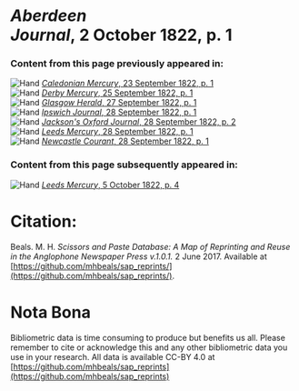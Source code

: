 # *Aberdeen Journal*, 2 October 1822, p. 1  
  
### Content from this page previously appeared in:  
![Hand](http://scissorsandpaste.net/wp-content/uploads/2017/06/smallhandpointer.png) [*Caledonian Mercury*, 23 September 1822, p. 1](https://mhbeals.github.io/sap_html/Caledonian-Mercury/Caledonian-Mercury-23-September-1822-p-1)  
![Hand](http://scissorsandpaste.net/wp-content/uploads/2017/06/smallhandpointer.png) [*Derby Mercury*, 25 September 1822, p. 1](https://mhbeals.github.io/sap_html/Derby-Mercury/Derby-Mercury-25-September-1822-p-1)  
![Hand](http://scissorsandpaste.net/wp-content/uploads/2017/06/smallhandpointer.png) [*Glasgow Herald*, 27 September 1822, p. 1](https://mhbeals.github.io/sap_html/Glasgow-Herald/Glasgow-Herald-27-September-1822-p-1)  
![Hand](http://scissorsandpaste.net/wp-content/uploads/2017/06/smallhandpointer.png) [*Ipswich Journal*, 28 September 1822, p. 1](https://mhbeals.github.io/sap_html/Ipswich-Journal/Ipswich-Journal-28-September-1822-p-1)  
![Hand](http://scissorsandpaste.net/wp-content/uploads/2017/06/smallhandpointer.png) [*Jackson's Oxford Journal*, 28 September 1822, p. 2](https://mhbeals.github.io/sap_html/Jackson's-Oxford-Journal/Jackson's-Oxford-Journal-28-September-1822-p-2)  
![Hand](http://scissorsandpaste.net/wp-content/uploads/2017/06/smallhandpointer.png) [*Leeds Mercury*, 28 September 1822, p. 1](https://mhbeals.github.io/sap_html/Leeds-Mercury/Leeds-Mercury-28-September-1822-p-1)  
![Hand](http://scissorsandpaste.net/wp-content/uploads/2017/06/smallhandpointer.png) [*Newcastle Courant*, 28 September 1822, p. 1](https://mhbeals.github.io/sap_html/Newcastle-Courant/Newcastle-Courant-28-September-1822-p-1)  
  
### Content from this page subsequently appeared in:  
![Hand](http://scissorsandpaste.net/wp-content/uploads/2017/06/smallhandpointer.png) [*Leeds Mercury*, 5 October 1822, p. 4](https://mhbeals.github.io/sap_html/Leeds-Mercury/Leeds-Mercury-5-October-1822-p-4)  


# Citation: 

Beals. M. H. *Scissors and Paste Database: A Map of Reprinting and Reuse in the Anglophone Newspaper Press v.1.0.1.* 2 June 2017. Available at [https://github.com/mhbeals/sap_reprints/](https://github.com/mhbeals/sap_reprints/). 

# Nota Bona

Bibliometric data is time consuming to produce but benefits us all. Please remember to cite or acknowledge this and any other bibliometric data you use in your research. All data is available CC-BY 4.0 at [https://github.com/mhbeals/sap_reprints](https://github.com/mhbeals/sap_reprints)